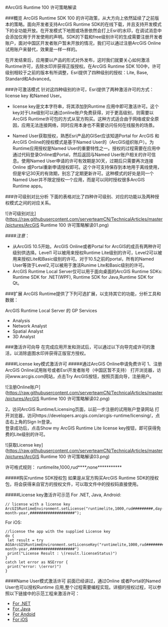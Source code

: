 #ArcGIS Runtime 100 许可策略解读

###概览
ArcGIS Runtime SDK 100 的许可政策，从大方向上依然延续了之前版本的策略。面向开发者支持ArcGIS Runtime SDK的在线下载，并且支持开发模式下的全功能开放。在开发模式下地图或场景依然会打上Esri的水印，在调试消息中会添加仅用于开发使用的声明。SDK的下载和free级别许可的生成需要注册开发者账户，面对中国区开发者账户暂未开放的情况，我们可以通过注册ArcGIS Online试用账户来替代，效果是一样一样的。

在开发结束后，应用要以产品的形式对外发布，这时我们就要关心如何激活Runtime许可，去除水印并获得正版授权。在ArcGIS Runtime SDK 100中，许可级别相较于之前的版本有所调整，Esri提供了四种级别的授权：Lite, Base, Standard和Advanced。

###许可激活模式
针对这四种级别的许可，Esri提供了两种激活许可的方式：license key 和Named User。

* license key是文本字符串，将其添加到Runtime 应用中即可激活许可。这个key对于Lite级别可以通过online账户免费获得，对于更高级别，则需要以ArcGIS Runtime许可包的方式从官方购买。这种方式适合由于网络或安全原因，应用无法连接网络，同时应用本身也不需要访问任何在线服务的场景。

* Named User获取授权，熟悉Esri产品的GISer应该知道Portal for ArcGIS 和ArcGIS Online的授权模式是基于Named User的（ArcGIS组织账户）。为Runtime应用授权是Named User的重要特性之一。授权的过程需要在应用中通过代码登录Online或Portal，然后返回与Named User账户相关的许可信息。使用Named User申请的许可有效期是30天，过期后只需要再次连接Online 或Portal重新申请授权即可。这个许可支持保存到本地用于离线使用，但是牢记30天的有效期，别忘了定期更新许可。这种模式的好处是同一个Named User并不限定授权一个应用，而是可以同时授权很多ArcGIS Runtime apps。

###许可级别对比分析
下面的表格对比了四种许可级别、对应的功能以及两种授权模式之间的对应关系。 

![许可级别对比](https://raw.githubusercontent.com/serverteamCN/TechnicalArticles/master/pictures/ArcGIS Runtime 100 许可策略解读01.png)  

####_注意_：
* 从ArcGIS 10.5开始，ArcGIS Online或者Portal for ArcGIS的成员有两种许可级别供选择。Level1 可以被用来授权Runtime Lite级别的许可，Level2可以被用来授权Lite和Basic级别的许可。对于10.5之前的portal，所有的Named User等效于Level2,可以被用于激活Runime Lite和Basic级别的许可。
* ArcGIS Runtime Local Server仅可以用于面向桌面的ArcGIS Runtime SDKs: Runtime SDK for .NET(WPF), Runtime SDK for Java,Runtime SDK for Qt。

###扩展
ArcGIS Runtime提供了下列可选扩展，以支持其它的功能，分析工具和数据：

ArcGIS Runtime Local Server 的 GP Services

- Analysis
- Network Analyst
- Spatial Analyst
- 3D Analyst

###激活许可向导
在完成应用开发和测试后，可以通过以下向导完成许可的激活，以消除底图水印并获得正版官方授权。

####License key模式激活许可
#####通过ArcGIS Online申请免费许可
1、注册ArcGIS Online试用账号或者Esri开发者账号（中国区暂不支持）
打开浏览器，访问www.arcgis.com网站，点击Try ArcGIS按钮，按照页面向导，注册用户。

![注册Online账户](https://raw.githubusercontent.com/serverteamCN/TechnicalArticles/master/pictures/ArcGIS Runtime 100 许可策略解读02.png)  

2，访问ArcGIS Runtime/Licensing页面，以前一步注册的试用账户登录网站
打开浏览器，访问https://developers.arcgis.com/arcgis-runtime/licensing/，点击右上角的Sign In登录。  
登录成功后，点击Show my ArcGIS Runtime Lite license key按钮，即可获得免费的Lite级别的许可。
  
![获取License key](https://raw.githubusercontent.com/serverteamCN/TechnicalArticles/master/pictures/ArcGIS Runtime 100 许可策略解读03.png)  

许可格式规则：
runtimelite,1000,rud****,none***********

#####购买runtime SDK授权包
如果是从官方购买ArcGIS Runtime SDK的授权包，将会获得来自官方的授权文件，可以取文件中的授权码直接使用。

#####License key激活许可示范
For .NET, Java, Android:

```
// license with a license key
ArcGISRuntimeEnvironment.setLicense("runtimelite,1000,rud#########,day-month-year,####################");
```

For iOS:

```
//license the app with the supplied License key
do {
 let result = try AGSArcGISRuntimeEnvironment.setLicenseKey("runtimelite,1000,rud#########,day-month-year,####################")
 print("License Result : \(result.licenseStatus)")
}
catch let error as NSError {
 print("error: \(error)")
}
```

####Name User模式激活许可
前面已经讲过，通过Online 或者Portal的Named User也可以授权Runtime 应用,整个过程需要编程实现。详细的授权过程，可以参照以下链接中的示范工程来激活许可：

- [For .NET]()
- [For Java]()
- [For Andoid]()
- [For iOS]()





